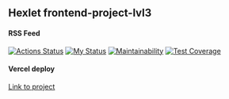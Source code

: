 ## Hexlet frontend-project-lvl3
#### RSS Feed

[![Actions Status](https://github.com/agapovk/frontend-project-lvl3/workflows/hexlet-check/badge.svg)](https://github.com/agapovk/frontend-project-lvl3/actions)
[![My Status](https://github.com/agapovk/frontend-project-lvl3/workflows/rss-project/badge.svg)](https://github.com/agapovk/frontend-project-lvl3/actions)
[![Maintainability](https://api.codeclimate.com/v1/badges/5f03309924855fc5fca4/maintainability)](https://codeclimate.com/github/agapovk/frontend-project-lvl3/maintainability)
[![Test Coverage](https://api.codeclimate.com/v1/badges/5f03309924855fc5fca4/test_coverage)](https://codeclimate.com/github/agapovk/frontend-project-lvl3/test_coverage)

#### Vercel deploy
[Link to project](https://frontend-project-lvl3-agapovk.vercel.app)
